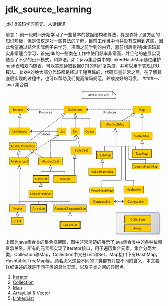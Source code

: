 # jdk_source_learning
jdk1.8源码学习笔记，人话翻译

前言： 前一段时间开始学习了一些基本的数据结构和算法，算是弥补了这方面的知识短板，但是仅仅是对一些算法的了解，目前工作当中也并没有应用到这些，因此希望通过结合实际例子来学习，巩固之前学到的内容，思前想后觉得jdk源码其实非常适合学习，首先jdk的一些类在工作中使用频率非常高，并且他的底层实现结合了不少的设计模式，和算法。如：java集合类中的LinkedHashMap通过维护hash表和双向链表，可以实现读取数据O(1)的时间复杂度，并可以用于实现LRU算法。 jdk中的绝大部分代码都是经过千锤百炼的，代码质量非常之高，在了解其底层实现的过程中，也可以帮助我们提高编码规范，养成良好的习惯。
####一、java 集合类
![](/img/1.gif)  
上图为java集合类的集合框架图，图中非常清楚的展示了java集合类中的各种依赖继承关系。所有的元素都实现了Iterator接口，用于遍历集合元素。集合分两大类，Collection和Map，Collection中又分List和Set，Map接口下有HashMap，Hashtable,TreeMap等。顾名思义这些不同的子类都有对应不同的含义，本文要详细讲述的就是不同子类的具体实现，以及子类之间的异同点。


1. [Iterator](/src/Iterator.md)
2. [Collection](/src/Collection.md)
3. [Map](/src/Map.md)
4. [ArrayList & Vector](/src/ArrayList.md)
5. [LinkedList](/src/LinkedList.md)
